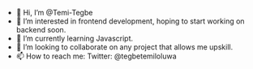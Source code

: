 - 👋 Hi, I’m @Temi-Tegbe
- 👀 I’m interested in frontend development, hoping to start working on backend soon.
- 🌱 I’m currently learning Javascript.
- 💞️ I’m looking to collaborate on any project that allows me upskill.
- 📫 How to reach me: Twitter: @tegbetemiloluwa

<!---
Temi-Tegbe/Temi-Tegbe is a ✨ special ✨ repository because its `README.md` (this file) appears on your GitHub profile.
You can click the Preview link to take a look at your changes.
--->

